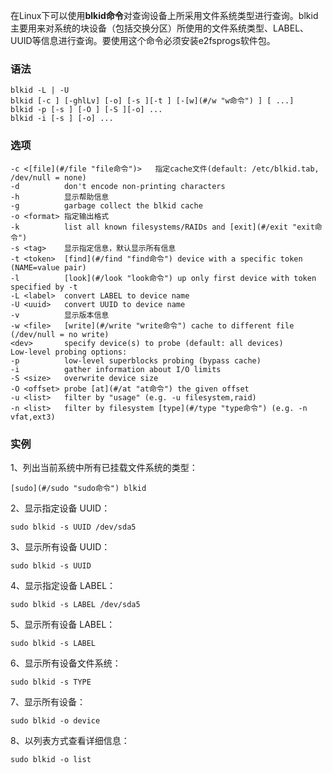 在Linux下可以使用**blkid命令**对查询设备上所采用文件系统类型进行查询。blkid主要用来对系统的块设备（包括交换分区）所使用的文件系统类型、LABEL、UUID等信息进行查询。要使用这个命令必须安装e2fsprogs软件包。

### 语法  

```
blkid -L | -U
blkid [-c ] [-ghlLv] [-o] [-s ][-t ] [-[w](#/w "w命令") ] [ ...]
blkid -p [-s ] [-O ] [-S ][-o] ...
blkid -i [-s ] [-o] ...
```

### 选项  

```
-c <[file](#/file "file命令")>   指定cache文件(default: /etc/blkid.tab, /dev/null = none)
-d          don't encode non-printing characters
-h          显示帮助信息
-g          garbage collect the blkid cache
-o <format> 指定输出格式
-k          list all known filesystems/RAIDs and [exit](#/exit "exit命令")
-s <tag>    显示指定信息，默认显示所有信息
-t <token>  [find](#/find "find命令") device with a specific token (NAME=value pair)
-l          [look](#/look "look命令") up only first device with token specified by -t
-L <label>  convert LABEL to device name
-U <uuid>   convert UUID to device name
-v          显示版本信息
-w <file>   [write](#/write "write命令") cache to different file (/dev/null = no write)
<dev>       specify device(s) to probe (default: all devices)
Low-level probing options:
-p          low-level superblocks probing (bypass cache)
-i          gather information about I/O limits
-S <size>   overwrite device size
-O <offset> probe [at](#/at "at命令") the given offset
-u <list>   filter by "usage" (e.g. -u filesystem,raid)
-n <list>   filter by filesystem [type](#/type "type命令") (e.g. -n vfat,ext3)
```

### 实例  

1、列出当前系统中所有已挂载文件系统的类型：

```
[sudo](#/sudo "sudo命令") blkid
```

2、显示指定设备 UUID：

```
sudo blkid -s UUID /dev/sda5
```

3、显示所有设备 UUID：

```
sudo blkid -s UUID
```

4、显示指定设备 LABEL：

```
sudo blkid -s LABEL /dev/sda5
```

5、显示所有设备 LABEL：

```
sudo blkid -s LABEL
```

6、显示所有设备文件系统：

```
sudo blkid -s TYPE
```

7、显示所有设备：

```
sudo blkid -o device
```

8、以列表方式查看详细信息：

```
sudo blkid -o list
```